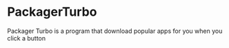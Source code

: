 # PackagerTurbo
Packager Turbo is a program that download popular apps for you when you click a button

